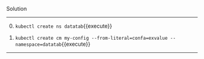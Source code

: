 Solution

---

0. `kubectl create ns datatab`{{execute}}

1. `kubectl create cm my-config --from-literal=confa=exvalue --namespace=datatab`{{execute}}

---
<br/>
<br/>
